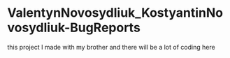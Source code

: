# ValentynNovosydliuk_KostyantinNovosydliuk-BugReports
this project I made with my brother and there will be a lot of coding here
